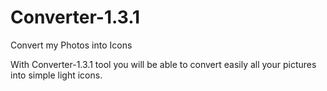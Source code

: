 # Converter-1.3.1
Convert my Photos into Icons

With Converter-1.3.1 tool you will be able to convert easily all your pictures into simple light icons.


